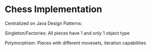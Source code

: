 
# Chess Implementation

Centralized on Java Design Patterns:

Singleton/Factories: All pieces have 1 and only 1 object type

Polymorphism: Pieces with different movesets, iteration capabilities



